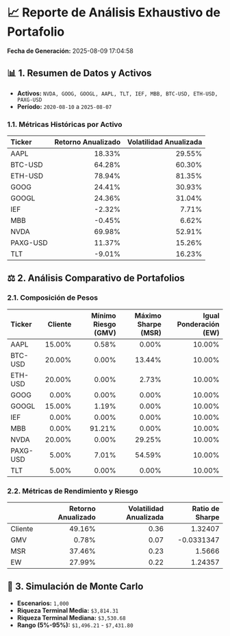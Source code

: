 # 📈 Reporte de Análisis Exhaustivo de Portafolio

**Fecha de Generación:** 2025-08-09 17:04:58

## 📊 1. Resumen de Datos y Activos

* **Activos:** `NVDA, GOOG, GOOGL, AAPL, TLT, IEF, MBB, BTC-USD, ETH-USD, PAXG-USD`
* **Período:** `2020-08-10` a `2025-08-07`

### 1.1. Métricas Históricas por Activo

| Ticker   |   Retorno Anualizado |   Volatilidad Anualizada |
|:---------|---------------------:|-------------------------:|
| AAPL     |               18.33% |                   29.55% |
| BTC-USD  |               64.28% |                   60.30% |
| ETH-USD  |               78.94% |                   81.35% |
| GOOG     |               24.41% |                   30.93% |
| GOOGL    |               24.36% |                   31.04% |
| IEF      |               -2.32% |                    7.71% |
| MBB      |               -0.45% |                    6.62% |
| NVDA     |               69.98% |                   52.91% |
| PAXG-USD |               11.37% |                   15.26% |
| TLT      |               -9.01% |                   16.23% |

## ⚖️ 2. Análisis Comparativo de Portafolios

### 2.1. Composición de Pesos

| Ticker   |   Cliente |   Mínimo Riesgo (GMV) |   Máximo Sharpe (MSR) |   Igual Ponderación (EW) |
|:---------|----------:|----------------------:|----------------------:|-------------------------:|
| AAPL     |    15.00% |                 0.58% |                 0.00% |                   10.00% |
| BTC-USD  |    20.00% |                 0.00% |                13.44% |                   10.00% |
| ETH-USD  |    20.00% |                 0.00% |                 2.73% |                   10.00% |
| GOOG     |     0.00% |                 0.00% |                 0.00% |                   10.00% |
| GOOGL    |    15.00% |                 1.19% |                 0.00% |                   10.00% |
| IEF      |     0.00% |                 0.00% |                 0.00% |                   10.00% |
| MBB      |     0.00% |                91.21% |                 0.00% |                   10.00% |
| NVDA     |    20.00% |                 0.00% |                29.25% |                   10.00% |
| PAXG-USD |     5.00% |                 7.01% |                54.59% |                   10.00% |
| TLT      |     5.00% |                 0.00% |                 0.00% |                   10.00% |

### 2.2. Métricas de Rendimiento y Riesgo

|         |   Retorno Anualizado |   Volatilidad Anualizada |   Ratio de Sharpe |
|:--------|---------------------:|-------------------------:|------------------:|
| Cliente |               49.16% |                     0.36 |         1.32407   |
| GMV     |                0.78% |                     0.07 |        -0.0331347 |
| MSR     |               37.46% |                     0.23 |         1.5666    |
| EW      |               27.99% |                     0.22 |         1.24357   |

## 🎲 3. Simulación de Monte Carlo

* **Escenarios:** `1,000`
* **Riqueza Terminal Media:** `$3,814.31`
* **Riqueza Terminal Mediana:** `$3,530.68`
* **Rango (5%-95%):** `$1,496.21` - `$7,431.80`
